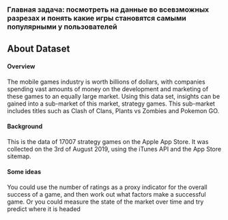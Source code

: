 ### Главная задача: посмотреть на данные во всевзможных разрезах и понять какие игры становятся самыми популярными у пользователей

## About Dataset
#### Overview
The mobile games industry is worth billions of dollars, with companies spending vast amounts of money on the development and marketing of these games to an equally large market. Using this data set, insights can be gained into a sub-market of this market, strategy games. This sub-market includes titles such as Clash of Clans, Plants vs Zombies and Pokemon GO.

#### Background
This is the data of 17007 strategy games on the Apple App Store. It was collected on the 3rd of August 2019, using the iTunes API and the App Store sitemap.

#### Some ideas
You could use the number of ratings as a proxy indicator for the overall success of a game, and then work out what factors make a successful game. Or you could measure the state of the market over time and try predict where it is headed

